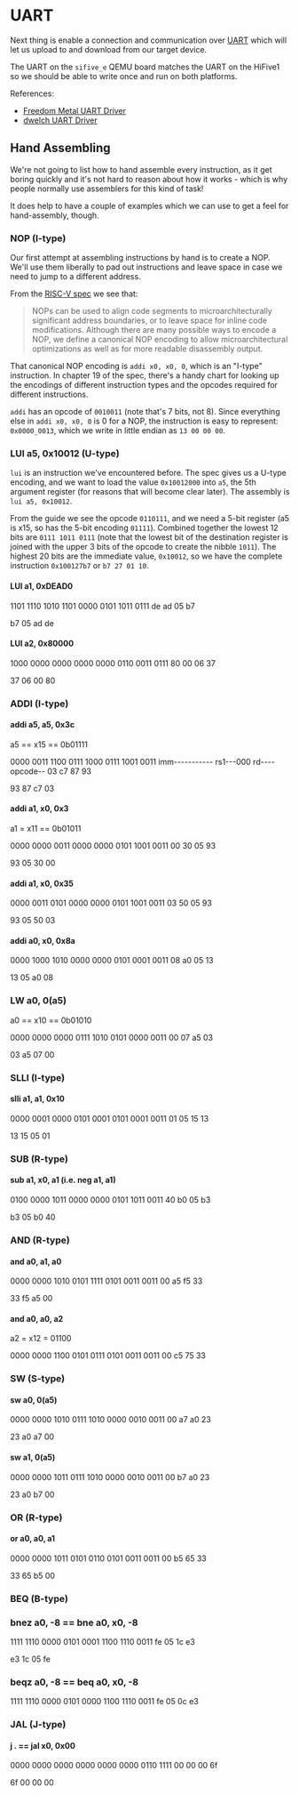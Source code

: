 # UART

Next thing is enable a connection and communication over [UART](https://en.wikipedia.org/wiki/Universal_asynchronous_receiver-transmitter) which will let us upload to and download from our target device.

The UART on the `sifive_e` QEMU board matches the UART on the HiFive1 so we should be able to write once and run on both platforms.

References:
- [Freedom Metal UART Driver](https://github.com/sifive/freedom-metal/blob/6d69e6d48babe4472a6f4671b832cb7df941f274/src/drivers/sifive%2Cuart0.c)
- [dwelch UART Driver](https://github.com/dwelch67/sifive_samples/blob/e93a68e4dfed9f0cc5e3d23cc4ac7c4176f15b98/hifive1/uart02/notmain.c)

## Hand Assembling

We're not going to list how to hand assemble every instruction, as it get boring quickly and it's not hard to reason about how it works - which is why people normally use assemblers for this kind of task!

It does help to have a couple of examples which we can use to get a feel for hand-assembly, though.

### NOP (I-type)

Our first attempt at assembling instructions by hand is to create a NOP. We'll use them liberally to pad out instructions and leave space in case we need to jump to a different address.

From the [RISC-V spec](https://content.riscv.org/wp-content/uploads/2017/05/riscv-spec-v2.2.pdf) we see that:

> NOPs can be used to align code segments to microarchitecturally significant address boundaries, or to leave space for inline code modifications. Although there are many possible ways to encode a NOP, we define a canonical NOP encoding to  allow microarchitectural optimizations as well as for more readable disassembly output.

That canonical NOP encoding is `addi x0, x0, 0`, which is an "I-type" instruction. In chapter 19 of the spec, there's a handy chart for looking up the encodings of different instruction types and the opcodes required for different instructions.

`addi` has an opcode of `0010011` (note that's 7 bits, not 8). Since everything else in `addi x0, x0, 0` is 0 for a NOP, the instruction is easy to represent: `0x0000_0013`, which we write in little endian as `13 00 00 00`.

### LUI a5, 0x10012 (U-type)

`lui` is an instruction we've encountered before. The spec gives us a U-type encoding, and we want to load the value `0x10012000` into `a5`, the 5th argument register (for reasons that will become clear later). The assembly is `lui a5, 0x10012`.

From the guide we see the opcode `0110111`, and we need a 5-bit register (a5 is x15, so has the 5-bit encoding `01111`). Combined together the lowest 12 bits are `0111 1011 0111` (note that the lowest bit of the destination register is joined with the upper 3 bits of the opcode to create the nibble `1011`). The highest 20 bits are the immediate value, `0x10012`, so we have the complete instruction `0x100127b7` or `b7 27 01 10`.

#### LUI a1, 0xDEAD0

1101 1110 1010 1101 0000 0101 1011 0111
de        ad        05        b7

b7 05 ad de

#### LUI a2, 0x80000
1000 0000 0000 0000 0000 0110 0011 0111
80        00        06        37

37 06 00 80

### ADDI (I-type)

#### addi a5, a5, 0x3c
a5 == x15 == 0b01111

0000 0011 1100 0111 1000 0111 1001 0011
imm----------- rs1---000 rd----opcode--
03        c7        87        93

93 87 c7 03

#### addi a1, x0, 0x3
a1 = x11 == 0b01011

0000 0000 0011 0000 0000 0101 1001 0011
00        30        05        93

93 05 30 00

#### addi a1, x0, 0x35
0000 0011 0101 0000 0000 0101 1001 0011
03        50        05        93

93 05 50 03

#### addi a0, x0, 0x8a

0000 1000 1010 0000 0000 0101 0001 0011
08        a0        05        13

13 05 a0 08


### LW a0, 0(a5)

a0 == x10 == 0b01010

0000 0000 0000 0111 1010 0101 0000 0011
00        07        a5        03

03 a5 07 00

### SLLI (I-type)

#### slli a1, a1, 0x10

0000 0001 0000 0101 0001 0101 0001 0011
01        05        15        13

13 15 05 01

### SUB (R-type)

#### sub a1, x0, a1 (i.e. neg a1, a1)

0100 0000 1011 0000 0000 0101 1011 0011
40        b0        05        b3

b3 05 b0 40

### AND (R-type)

#### and a0, a1, a0

0000 0000 1010 0101 1111 0101 0011 0011
00        a5        f5        33

33 f5 a5 00

#### and a0, a0, a2
a2 = x12 = 01100

0000 0000 1100 0101 0111 0101 0011 0011
00        c5        75        33

### SW (S-type)

#### sw a0, 0(a5)

0000 0000 1010 0111 1010 0000 0010 0011
00        a7        a0        23

23 a0 a7 00

#### sw a1, 0(a5)

0000 0000 1011 0111 1010 0000 0010 0011
00        b7        a0        23

23 a0 b7 00

### OR (R-type)

#### or a0, a0, a1
0000 0000 1011 0101 0110 0101 0011 0011
00        b5        65        33

33 65 b5 00

### BEQ (B-type)

### bnez a0, -8 == bne a0, x0, -8

1111 1110 0000 0101 0001 1100 1110 0011
fe        05        1c        e3

e3 1c 05 fe

### beqz a0, -8 == beq a0, x0, -8

1111 1110 0000 0101 0000 1100 1110 0011
fe        05        0c        e3


### JAL (J-type)

#### j . == jal x0, 0x00

0000 0000 0000 0000 0000 0000 0110 1111
00        00        00        6f

6f 00 00 00
